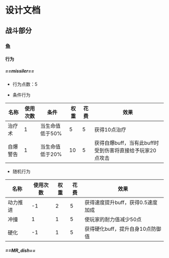 # 设计文档

## 战斗部分

### 鱼

#### 行为

##### ==missiler==

* 行为点数：5

* 条件行为

| 名称     | 使用次数 | 条件            | 权重 | 花费 | 效果                                                     |
| -------- | -------- | --------------- | ---- | ---- | -------------------------------------------------------- |
| 治疗术   | 1        | 当生命值低于50% | 5    | 5    | 获得10点治疗                                             |
| 自爆警告 | 1        | 当生命值低于20% | 10   | 5    | 获得自爆buff，当有此buff时受到伤害将直接给予玩家20点攻击 |

* 随机行为

| 名称     | 使用次数 | 权重 | 花费 | 效果                              |
| -------- | -------- | ---- | ---- | --------------------------------- |
| 动力推进 | -1       | 2    | 5    | 获得速度提升buff，获得0.5速度加成 |
| 冲撞     | 1        | 1    | 5    | 使玩家的耐力值减少50点            |
| 硬化     | -1       | 1    | 5    | 获得硬化buff，提升自身10点防御值  |

##### ==MR_dish==
